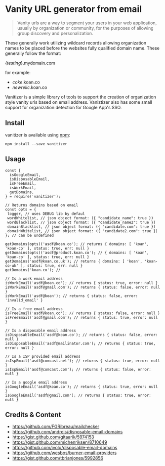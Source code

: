 # Vanity URL generator from email
> Vanity urls are a way to segment your users in your web application, usually by organization or community, for the purposes of allowing group 
discovery and personalization.

These generally work utilizing wildcard records allowing organization names to be placed
before the websites fully qualified domain name. These generally follow the format:

{_testing_}.mydomain.com

for example:

* _coke_.koan.co
* _newrelic_.koan.co


Vanitizer is a simple library of tools to support the creation of organization style vanity urls based on email address.
Vaniztizer also has some small support for organization detection for Google App's SSO.  

## Install
vanitizer is available using [npm](https://npmjs.org):
```
npm install --save vanitizer
```

## Usage

```
const {
  isGoogleEmail,
  isDisposableEmail,
  isFreeEmail,
  isWorkEmail,
  getDomains,
} = require('vanitizer');

// Returns domains based on email
const opts = {
 logger, // uses DEBUG lib by defaul
 wordWhitelist, // json object format: ({ "candidate_name": true })
 wordBlacklist, // json object format: ({ "candidate_name2": true })
 domainBlacklist, // json object format: ({ "candidate.com": true })
 domainWhitelist, // json object format: ({ "candidate2.com": true })
}; // can be undefined

getDomains(opts)('asdf@koan.co'); // returns { domains: [ 'koan', 'koan-co' ], status: true, err: null }
getDomains(opts)('asdf@product.koan.co'); // { domains: [ 'koan', 'koan-co' ], status: true, err: null }
getDomains('asdf@koan.co.uk'); // returns { domains: [ 'koan', 'koan-co-uk' ], status: true, err: null }
getDomains('koan.co'); //

// Is a work email address
isWorkEmail('asdf@koan.co'); // returns { status: true, error: null }
isWorkEmail('asdf@gmail.com'); // returns { status: false, error: null }
isWorkEmail('asdf@koan'); // returns { status: false, error: 'invalid_email' }

// Is a free email address
isFreeEmail('asdf@koan.co'); // returns { status: false, error: null }
isFreeEmail('asdf@gmail.com'); // returns { status: true, error: null }

// Is a disposable email address
isDisposableEmail('asdf@koan.co'); // returns { status: false, error: null }
isDisposableEmail('asdf@mailinator.com'); // returns { status: true, error: null }

// Is a ISP provided email address
isIspEmail('asdf@comcast.net'); // returns { status: true, error: null }
isIspEmail('asdf@comcast.com'); // returns { status: false, error: null }

// Is a google email address
isGoogleEmail('asdf@koan.co'); // returns { status: true, error: null }
isGoogleEmail('asdf@gmail.com'); // returns { status: true, error: null }
```

## Credits & Content
* https://github.com/FGRibreau/mailchecker
* https://github.com/andreis/disposable-email-domains
* https://gist.github.com/gitaarik/5974153
* https://gist.github.com/michenriksen/8710649
* https://github.com/ivolo/disposable-email-domains
* https://github.com/wesbos/burner-email-providers
* https://gist.github.com/tbrianjones/5992856

